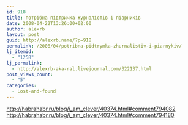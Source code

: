 ```yaml
---
id: 918
title: потрібна підтримка журналістів і піарників
date: 2008-04-22T13:26:00+02:00
author: alexrb
layout: post
guid: http://alexrb.name/?p=918
permalink: /2008/04/potribna-pidtrymka-zhurnalistiv-i-piarnykiv/
lj_itemid:
  - "1258"
lj_permalink:
  - http://alexrb-aka-ral.livejournal.com/322137.html
post_views_count:
  - "5"
categories:
  - Lost-and-found
---
```

<a href="http://habrahabr.ru/blog/i_am_clever/40374.html#comment794082" target="_blank" rel="nofollow">http://habrahabr.ru/blog/i_am_clever/40374.html#comment794082</a>  
<a href="http://habrahabr.ru/blog/i_am_clever/40374.html#comment794180" target="_blank" rel="nofollow">http://habrahabr.ru/blog/i_am_clever/40374.html#comment794180</a>